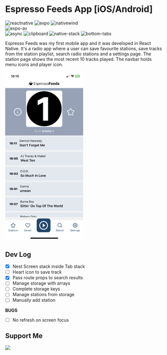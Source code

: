 # Espresso Feeds App [iOS/Android]

![reactnative](https://img.shields.io/badge/React%20Native-0.70.8-orange?style=flat-square&logo=react)
![expo](https://img.shields.io/badge/Expo-47.0.12-orange?style=flat-square&logo=expo)
![nativewind](https://img.shields.io/badge/NativeWind-2.0.11-orange?style=flat-square&logo=tailwindcss)   
![expo-av](https://img.shields.io/badge/Expo%20AV-13.0.3-blue?style=flat-square&logo=expo)   
![async](https://img.shields.io/badge/Async%20Storage-1.17.3-green?style=flat-square&logo=react)
![clipboard](https://img.shields.io/badge/Clipboard-1.11-green?style=flat-square&logo=react)
![native-stack](https://img.shields.io/badge/Native%20Stack-6.9.13-green?style=flat-square&logo=react)
![bottom-tabs](https://img.shields.io/badge/Bottom%20Tabs-6.5.8-green?style=flat-square&logo=react)

Espresso Feeds was my first mobile app and it was developed in React Native. It's a radio app where a user can save favourite stations, save tracks from the station playlist, search radio stations and a settings page. The station page shows the most recent 10 tracks played. The navbar holds menu icons and player icon.

<!-- ![espresso-station](img/IMG_7032.PNG =250x) -->
<img src="img/IMG_7032.PNG" width="250" alt="espresso-station">

## Dev Log
  - [x] Nest Screen stack inside Tab stack
  - [ ] Heart icon to save track
  - [x] Pass route props to search results
  - [ ] Manage storage with arrays
  - [ ] Complete storage keys
  - [ ] Manage stations from storage
  - [ ] Manually add station

__BUGS__
  - [ ] No refresh on screen focus

## Support Me
<a href="https://www.buymeacoffee.com/decafdevio"><img src="https://cdn.buymeacoffee.com/buttons/v2/default-yellow.png" width="200" /></a>
